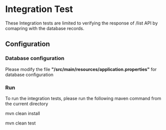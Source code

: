 # Integration Test

These Integration tests are limited to verifying the response of /list API by comapring with the database records.


## Configuration

### Database configuration

Please modify the file **"/src/main/resources/application.properties"** for database configuration

### Run

To run the integration tests, please run the following maven command from the current directory

mvn clean install

mvn clean test
